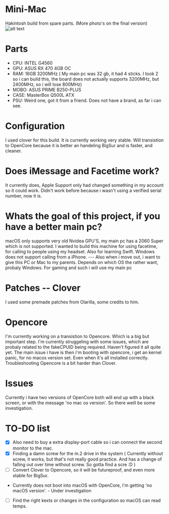 # Mini-Mac
Hakintosh build from spare parts.
(More photo's on the final version)
![alt text](https://github.com/Remco17/Mini-Mac/blob/main/IMG_1015.JPEG)
# Parts
- CPU: INTEL G4560
- GPU: ASUS RX 470 4GB OC
- RAM: 16GB 3200MHz ( My main pc was 32 gb, it had 4 sticks. I took 2 so i can build this, the board does not actually supports 3200MHz, but 2400MHz, so i will lose 800MHz)
- MOBO: ASUS PRIME B250-PLUS
- CASE: MasterBox Q500L ATX
- PSU: Weird one, got it from a friend. Does not have a brand, as far i can see.
# Configuration
I used clover for this build. It is currently working very stable. Will transistion to OpenCore because it is better an handeling BigSur and is faster, and cleaner.
# Does iMessage and Facetime work?
It currently does, Apple Support only had changed something in my account so it could work. Didn't work before because i wasn't using a verified serial number, now it is. 
# Whats the goal of this project, if you have a better main pc?
macOS only supports very old Nvidea GPU'S, my main pc has a 2060 Super which is not supported. I wanted to build this machine for using facetime, for calling to people using my headset. Also for learning Swift. Windows does not support calling from a iPhone.  --- Also when i move out, i want to give this PC or Mac to my parents. Depends on which OS the rather want, probaly Windows. 
For gaming and such i will use my main pc
# Patches -- Clover
I used some premade patches from Olarilla, some credits to him. 
# Opencore
I'm currently working on a transistion to Opencore. Which is a big but important step. 
I'm currently struggeling with some issues, which are probaly related to the fakeCPUID being required. Haven't figured it all quite yet. 
The main issue i have is then i'm booting with opencore, i get an kernel panic, for no macos version set. Even when it's all installed correctly. Troubleshooting Opencore is a bit harder than Clover.
# Issues
Currently i have two versions of OpenCore both will end up with a black screen, or with the message 'no mac os version'. So there weill be some investigation.
# TO-DO list
- [X] Also need to buy a extra display-port cable so i can connect the second monitor to the mac. 
- [X] Finding a damn screw for the m.2 drive in the system ( Currently without screw, it works, but that's not really good practice. And has a change of falling out over time without screw. So gotta find a scre :D ) 
- [ ] Convert Clover to Opencore, so it will be futureproof, and even more stable for BigSur.
* Currently does not boot into macOS with OpenCore, i'm getting 'no macOS version'. - Under investigation
- [ ] Find the right kexts or changes in the configuration so macOS can read temps. 
